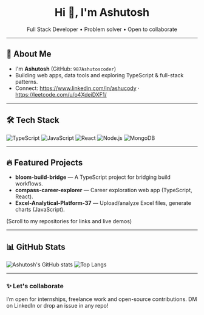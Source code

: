 <h1 align="center">Hi 👋, I'm Ashutosh</h1>
<p align="center">Full Stack Developer • Problem solver • Open to collaborate</p>

---

## 🔭 About Me
- I'm **Ashutosh** (GitHub: `987Ashutoscoder`)  
- Building web apps, data tools and exploring TypeScript & full-stack patterns.  
- Connect: https://www.linkedin.com/in/ashucody · https://leetcode.com/u/o4XdeiDXF1/

---

## 🛠 Tech Stack
![TypeScript](https://img.shields.io/badge/TypeScript-%233178C6.svg?style=for-the-badge&logo=typescript&logoColor=white)
![JavaScript](https://img.shields.io/badge/JavaScript-%23F7DF1E.svg?style=for-the-badge&logo=javascript&logoColor=black)
![React](https://img.shields.io/badge/React-%2320232a.svg?style=for-the-badge&logo=react&logoColor=%2361DAFB)
![Node.js](https://img.shields.io/badge/Node.js-%2343853D.svg?style=for-the-badge&logo=node.js&logoColor=white)
![MongoDB](https://img.shields.io/badge/MongoDB-%234ea94b.svg?style=for-the-badge&logo=mongodb&logoColor=white)

---

## 🔥 Featured Projects
- **bloom-build-bridge** — A TypeScript project for bridging build workflows.  
- **compass-career-explorer** — Career exploration web app (TypeScript, React).  
- **Excel-Analytical-Platform-37** — Upload/analyze Excel files, generate charts (JavaScript).

(Scroll to my repositories for links and live demos)

---

## 📊 GitHub Stats
![Ashutosh's GitHub stats](https://github-readme-stats.vercel.app/api?username=987Ashutoscoder&show_icons=true&theme=dark)
![Top Langs](https://github-readme-stats.vercel.app/api/top-langs/?username=987Ashutoscoder&layout=compact&theme=dark)

---

### ✨ Let's collaborate
I’m open for internships, freelance work and open-source contributions. DM on LinkedIn or drop an issue in any repo!
